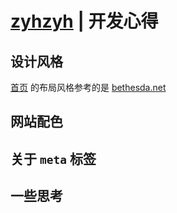 # [zyhzyh][1] | 开发心得

## 设计风格
[首页][2] 的布局风格参考的是 [bethesda.net][3]

## 网站配色

## 关于 `meta` 标签

## 一些思考

[1]: ./README.md
[2]: https://zyh1156.github.io
[3]: https://bethesda.net/zh-CN/dashboard